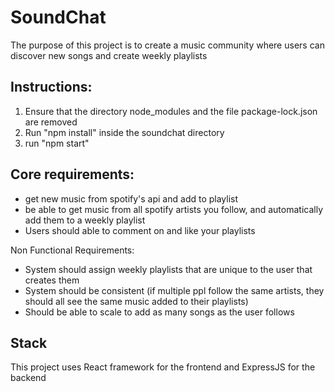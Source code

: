 # SoundChat
The purpose of this project is to create a music community where users can discover new songs and create weekly playlists

## Instructions:
1. Ensure that the directory node_modules and the file package-lock.json are removed
2. Run "npm install" inside the soundchat directory
3. run "npm start"

## Core requirements:
- get new music from spotify's api and add to playlist
- be able to get music from all spotify artists you follow, and automatically add them to a weekly playlist
- Users should able to comment on and like your playlists

Non Functional Requirements: 
- System should assign weekly playlists that are unique to the user that creates them
- System should be consistent (if multiple ppl follow the same artists, they should all see the same music added to their playlists)
- Should be able to scale to add as many songs as the user follows
## Stack

This project uses React framework for the frontend and ExpressJS for the backend